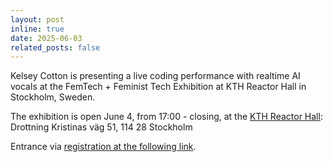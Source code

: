 ```yaml
---
layout: post
inline: true
date: 2025-06-03
related_posts: false
---
```


Kelsey Cotton is presenting a live coding performance with realtime AI vocals at the FemTech + Feminist Tech Exhibition at KTH Reactor Hall in Stockholm, Sweden. 

The exhibition is open June 4, from 17:00 - closing, at the [KTH Reactor Hall](https://www.kth.se/en/om/upptack/r1/kth-reaktorhallen-1.739170): Drottning Kristinas väg 51, 114 28 Stockholm

Entrance via [registration at the following link](https://www.kth.se/femtech/exhibition-1.1391820). 

<i class="fa-solid fa-microphone-lines"></i> <i class="fa-solid fa-microphone-lines"></i> <i class="fa-solid fa-microphone-lines"></i>